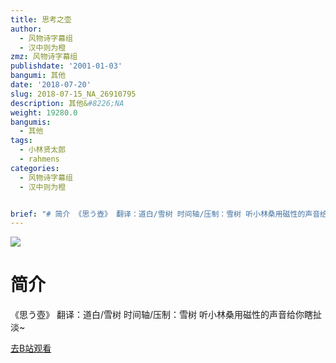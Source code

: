 ```yaml
---
title: 思考之壶
author:
  - 风物诗字幕组
  - 汉中则为橙
zmz: 风物诗字幕组
publishdate: '2001-01-03'
bangumi: 其他
date: '2018-07-20'
slug: 2018-07-15_NA_26910795
description: 其他&#8226;NA
weight: 19280.0
bangumis:
  - 其他
tags:
  - 小林贤太郎
  - rahmens
categories:
  - 风物诗字幕组
  - 汉中则为橙


brief: "# 简介 《思う壺》 翻译：道白/雪树 时间轴/压制：雪树 听小林桑用磁性的声音给你瞎扯淡~"
---
```

![](https://i.imgur.com/FDn3MIW.jpg)
# 简介  
《思う壺》
翻译：道白/雪树 时间轴/压制：雪树
听小林桑用磁性的声音给你瞎扯淡~  

[去B站观看](https://www.bilibili.com/video/av26910795/)
 
